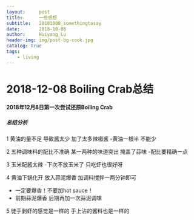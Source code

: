 ```yaml
---
layout:     post
title:      一些感想
subtitle:   20181008_somethingtosay
date:       2018-10-08
author:     Huiyang_Lu
header-img: img/post-bg-cook.jpg
catalog: true
tags:
    - living
---
```

# 2018-12-08 Boiling Crab总结
#### 2018年12月8日第一次尝试还原Boiling Crab
##### 总结分析

1 黄油的量不足 导致酱太少 加了太多辣椒酱
-黄油一根半 不能少

2 五种调味料的配比不准确 某一两种的味道突出 掩盖了蒜味
-配比要精确一点 

3 玉米配酱太辣
-下次不放玉米了 只吃虾也很好呀

4 黄油下锅化开 放入蒜泥爆香 加调料搅拌一两分钟即可
- 一定要爆香！不要加hot sauce！
- 前期蒜泥爆香 后期再加一次蒜泥调味

5 徒手剥虾的感觉是一样的 手上沾的酱料也是一样的
